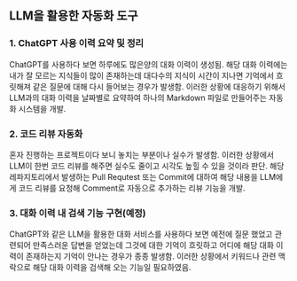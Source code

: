 ## LLM을 활용한 자동화 도구

### 1. ChatGPT 사용 이력 요약 및 정리
ChatGPT를 사용하다 보면 하루에도 많은양의 대화 이력이 생성됨. 해당 대화 이력에는 내가 잘 모르는 지식들이 많이 존재하는데 대다수의 지식이 시간이 지나면 기억에서 흐릿해져 같은 질문에 대해 다시 들어보는 경우가 발생함.
이러한 상황에 대응하기 위해서 LLM과의 대화 이력을 날짜별로 요약하여 하나의 Markdown 파일로 만들어주는 자동화 시스템을 개발. 

### 2. 코드 리뷰 자동화
혼자 진행하는 프로젝트이다 보니 놓치는 부분이나 실수가 발생함. 이러한 상황에서 LLM이 한번 코드 리뷰를 해주면 실수도 줄이고 시각도 높힐 수 있을 것이라 판단.
해당 레파지토리에서 발생하는 Pull Requtest 또는 Commit에 대하여 해당 내용을 LLM에게 코드 리뷰를 요청해 Comment로 자동으로 추가하는 리뷰 기능을 개발.

### 3. 대화 이력 내 검색 기능 구현(예정)
ChatGPT와 같은 LLM을 활용한 대화 서비스를 사용하다 보면 예전에 질문 했었고 관련되어 만족스러운 답변을 얻었는데 그것에 대한 기억이 흐릿하고 어디에 해당 대화 이력이 존재하는지 기억이 안나는 경우가 종종 발생함.
이러한 상황에서 키워드나 관련 맥락으로 해당 대화 이력을 검색해 오는 기능일 필요하였음.
